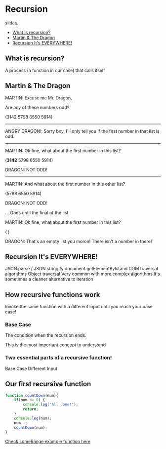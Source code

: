 # Recursion

[slides](https://cs.slides.com/colt_steele/searching-algorithms-22).

  - [What is recursion?](#what-is-recursion)
  - [Martin & The Dragon](#martin--the-dragon)
  - [Recursion It's EVERYWHERE!](#recursion-its-everywhere)

## What is recursion?
A process (a function in our case) that calls itself

## Martin & The Dragon

MARTIN: Excuse me Mr. Dragon,

Are any of these numbers odd?

(3142 5798 6550 5914)

-----
ANGRY DRAGON!: Sorry boy, I'll only tell you if the first number in that list is odd.

-----
MARTIN: Ok fine, what about the first number in this list?

(**3142** 5798 6550 5914)

DRAGON: NOT ODD!

----
MARTIN: And what about the first number in this other list?

(5798 6550 5914)

DRAGON: NOT ODD!

... Goes until the final of the list

MARTIN: Ok fine, what about the first number in this list?

( )

DRAGON: That's an empty list you moron! There isn't a number in there!

## Recursion It's EVERYWHERE!

JSON.parse / JSON.stringify
document.getElementById and DOM traversal algorithms
Object traversal
Very common with more complex algorithms
It's sometimes a cleaner alternative to iteration

## How recursive functions work
Invoke the same function with a different input until you reach your base case!

### Base Case
The condition when the recursion ends.

This is the most important concept to understand

### Two essential parts of a recursive function!
Base Case
Different Input

## Our first recursive function
```js
function countDown(num){
    if(num <= 0) {
        console.log("All done!");
        return;
    }
    console.log(num);
    num--;
    countDown(num);
}
```

[Check someRange example function here](../CourseExercises/Recursion/sumrange.js)